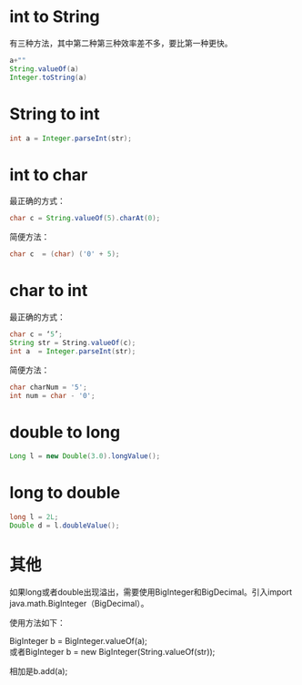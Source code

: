 # int to String
有三种方法，其中第二种第三种效率差不多，要比第一种更快。 
```java
a+""
String.valueOf(a)
Integer.toString(a)
```

# String to int 
```java
int a = Integer.parseInt(str);
```

# int to char
最正确的方式：
```java
char c = String.valueOf(5).charAt(0);
```
简便方法：
```java
char c  = (char) ('0' + 5);
```

# char to int 
最正确的方式：
```java
char c = ‘5’;
String str = String.valueOf(c);
int a  = Integer.parseInt(str);
```
简便方法：
```java
char charNum = '5';
int num = char - '0';
```

# double to long
```java
Long l = new Double(3.0).longValue();
```

# long to double
```java
long l = 2L;
Double d = l.doubleValue();
```

# 其他
如果long或者double出现溢出，需要使用BigInteger和BigDecimal。引入import java.math.BigInteger（BigDecimal）。

使用方法如下： 

BigInteger b = BigInteger.valueOf(a);  
或者BigInteger b = new BigInteger(String.valueOf(str));

相加是b.add(a);






